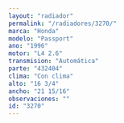 ```yaml
---
layout: "radiador"
permalink: "/radiadores/3270/"
marca: "Honda"
modelo: "Passport"
ano: "1996"
motor: "L4 2.6"
transmision: "Automática"
parte: "432404"
clima: "Con clima"
alto: "16 3/4"
ancho: "21 15/16"
observaciones: ""
id: "3270"
---
```


